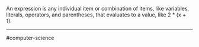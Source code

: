 An expression is any individual item or combination of items, like variables, literals, operators, and parentheses, that evaluates to a value, like 2 * (x + 1).

---
#computer-science 